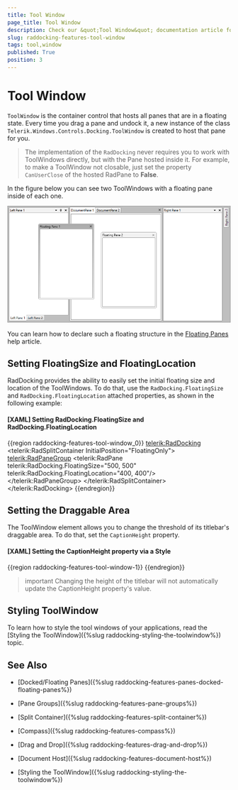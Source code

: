 ```yaml
---
title: Tool Window
page_title: Tool Window
description: Check our &quot;Tool Window&quot; documentation article for the RadDocking {{ site.framework_name }} control.
slug: raddocking-features-tool-window
tags: tool,window
published: True
position: 3
---
```


# Tool Window

`ToolWindow` is the container control that hosts all panes that are in a floating state. Every time you drag a pane and undock it, a new instance of the class `Telerik.Windows.Controls.Docking.ToolWindow` is created to host that pane for you.

>The implementation of the `RadDocking` never requires you to work with ToolWindows directly, but with the Pane hosted inside it. For example, to make a ToolWindow not closable, just set the property `CanUserClose` of the hosted RadPane to __False__.

In the figure below you can see two ToolWindows with a floating pane inside of each one.

![{{ site.framework_name }} RadDocking with ToolWindows](images/RadDocking_Features_ToolWindow_010.png)

You can learn how to declare such a floating structure in the [Floating Panes](#Floating_Panes) help article.

## Setting FloatingSize and FloatingLocation

RadDocking provides the ability to easily set the initial floating size and location of the ToolWindows. To do that, use the `RadDocking.FloatingSize` and `RadDocking.FloatingLocation` attached properties, as shown in the following example:

#### __[XAML] Setting RadDocking.FloatingSize and RadDocking.FloatingLocation__
{{region raddocking-features-tool-window_0}}
	<telerik:RadDocking>
	    <telerik:RadSplitContainer InitialPosition="FloatingOnly">
	        <telerik:RadPaneGroup>
	            <telerik:RadPane telerik:RadDocking.FloatingSize="500, 500" telerik:RadDocking.FloatingLocation="400, 400"/>
	        </telerik:RadPaneGroup>
	    </telerik:RadSplitContainer>
	</telerik:RadDocking>
{{endregion}}

## Setting the Draggable Area

The ToolWindow element allows you to change the threshold of its titlebar's draggable area. To do that, set the `CaptionHeight` property. 

#### __[XAML] Setting the CaptionHeight property via a Style__
{{region raddocking-features-tool-window-1}}
	<!--Set BasedOn property if NoXaml assemblies are used: BasedOn="{StaticResource ToolWindowStyle}"-->
	<Style TargetType="telerik:ToolWindow">
	    <Setter Property="CaptionHeight" Value="50"/>
	</Style>
{{endregion}}

>important Changing the height of the titlebar will not automatically update the CaptionHeight property's value. 

## Styling ToolWindow

To learn how to style the tool windows of your applications, read the [Styling the ToolWindow]({%slug raddocking-styling-the-toolwindow%}) topic.

## See Also

 * [Docked/Floating Panes]({%slug raddocking-features-panes-docked-floating-panes%})

 * [Pane Groups]({%slug raddocking-features-pane-groups%})

 * [Split Container]({%slug raddocking-features-split-container%})

 * [Compass]({%slug raddocking-features-compass%})

 * [Drag and Drop]({%slug raddocking-features-drag-and-drop%})

 * [Document Host]({%slug raddocking-features-document-host%})

 * [Styling the ToolWindow]({%slug raddocking-styling-the-toolwindow%})
